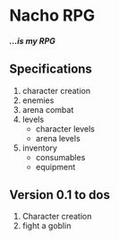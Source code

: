 # Nacho RPG
##### ...is my RPG

## Specifications 
1. character creation
2. enemies
3. arena combat
4. levels
	* character levels 
	* arena levels
5. inventory
	* consumables
	* equipment 

## Version 0.1 to dos

1. Character creation 
2. fight a goblin
